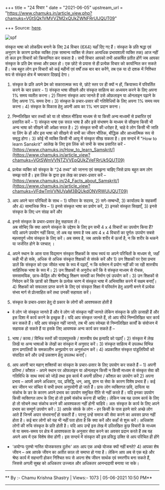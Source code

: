 +++
title = "24 विचार "
date = "2021-06-05"
upstream_url = "https://www.chamuks.in/article_view.php?chamuks=VGtSQk1VMVVZM2xQUkZWNFRrUlJQUT09"

+++
Source: [here](https://www.chamuks.in/article_view.php?chamuks=VGtSQk1VMVVZM2xQUkZWNFRrUlJQUT09).



![spf](article_img/CHAMU-162291362324%20Vichar.jpg)

संस्कृत भाषा को लोकप्रिय बनाने के लिए 24 विचार (6X4) यहाँ दिए गए हैं।
संस्कृत के प्रति श्रद्धा एवं अनुराग के कारण प्रत्येक व्यक्ति (एक सामान्य
व्यक्ति से लेकर अत्यधिक प्रभावशाली व्यक्ति तक) आज नहीं तो कल इन विचारों
को क्रियान्वित कर सकता है। सभी विचार आपको तभी आकर्षित प्रतीत होंगें जब
आपका संस्कृत के प्रति प्रेम सच्चा और प्रबल हो। एक छोटे से प्रयास से ही
प्रत्येक विचार को कार्यान्वित कर सकते हैं। जब बहुत लोग इन विचारों को कई
महीनों एवं वर्षों तक बार बार करेंगे, तब एक या दो दशक में निश्चित रूप से
संस्कृत क्षेत्र में चमत्कार दिखाई देगा।  
  
1. संस्कृत के प्रति अपने प्रेम को सकारात्मक रूप से, छोटे स्तर पर ही
क्यों न हों, क्रियारूप में परिवर्तित करने के चार प्रकार - 1) संस्कृत
भाषा सीखने और संस्कृत साहित्य का अध्ययन करने के लिए अपना 1% समय व्यतीत
करना। 2) जितना संस्कृत आप जानते हैं उसे ऑफ़लाइन या ऑनलाइन पढ़ाने के लिए
अपना 1% समय देना। 3) संस्कृत के प्रचार-प्रसार की गतिविधियों के लिए अपना
1% समय व्यय करना। 4) संस्कृत के विकास हेतु अपनी आय का 1% भाग प्रदान
करना।  
  
2. निम्नलिखित चार तथ्यों को या तो सोशल मीडिया माध्यम से या किसी अन्य
माध्यमों से प्रचारित एवं प्रसारित करें – 1) संस्कृत भाषा एक सरल भाषा है
और इसे संभाषण के माध्यम से सीखना किसी भी अन्य भाषा को सीखने की अपेक्षा
सरल है। 2) संस्कृत सभी की धरोहर है, चाहे वे लोग किसी भी जाति या लिंग के
हों और इस भाषा को सीखने से सभी का जीवन भौतिक, बौद्धिक और आध्यात्मिक रूप
से समृद्ध होगा। 3) कोई भी व्यक्ति किसी भी आयु में संस्कृत सीख सकता है।
इस सन्दर्भ में "How to learn Sanskrit" आलेख के लिए इस लिंक को सभी के साथ
प्रसारित करें -
[https://www.chamuks.in/How_to_learn_Samskrit/](https://www.chamuks.in/article_view?chamuks=VGtSWmVVNTZVVEpQUkZVeFRrUk5QUT09)
4) प्रत्येक व्यक्ति को संस्कृत के “24 तथ्य” को जानना एवं समझना चाहिए
जिसे प्रायः बहुत कम लोग समझ पाते हैं। इस लिंक के द्वारा इस लेख का
प्रचार-प्रसार करें –
[https://www.chamuks.in/24_Facts_about_Samskrit/](https://www.chamuks.in/article_view?chamuks=VFdwTmVVNUVaM3BQUkdONVRWUlJQUT09)  
  
3. आप अपने चार परिचितों के साथ – 1) परिवार के सदस्य, 2) सगे-सम्बन्धी, 3)
कार्यालय के सहकर्मी और 4) सामाजिक मित्र – 1) इनसे संस्कृत भाषा का प्रयोग
करें, 2) इनको संस्कृत सिखाएँ, 3) इनसे संस्कृत के लिए धन संग्रह करें और
4) इनसे संस्कृत के प्रचार-प्रसार हेतु सहायता लें।  
अब सोचिए कि क्या आपने संस्कृत के उद्देश्य के लिए इन सभी 4 x 4 विचारों का
उपयोग किया हैं? यदि आपने उपयोग नहीं किया, तो अब वह समय है जब आप 4 x 4
विचारों का पूर्णतः उपयोग सबसे महत्त्वपूर्ण ध्येय संस्कृत के लिए करें। अब
समय है, जब आपके शरीर में ऊर्जा है, न कि शरीर के थकने या जर्जरित होने के
पश्चात् ।  
  
4. अपने स्थान के आस पास विद्यमान संस्कृत शिक्षकों के साथ स्वयं या अपने
परिचितों के माध्यम से, जहाँ कही भी हो सके, अधिक से अधिक संस्कृत शिक्षकों
से संपर्क करें और 1) उन शिक्षकों पर ऐसा प्रभाव डालें कि संस्कृत को एक
जीवंत भाषा के रूप में पढ़ाएँ, न कि वर्तमान में प्रयोग नहीं की जा रही
शास्त्रीय साहित्यिक भाषा के रूप में। 2) उन शिक्षकों से अनुरोध करें कि वे
संस्कृत माध्यम से रोचक, समसामयिक, छात्र-केंद्रित और श्रेणीबद्ध शिक्षण
सामग्री का निर्माण एवं उपयोग करें। 3) उन शिक्षकों से निवेदन करें कि
छात्रों को शिक्षण के प्रत्येक चरण में संस्कृत भाषा में अभिव्यक्ति करने
में सक्षम बनाएँ। 4) शिक्षकों को सफलता प्राप्त करने के लिए एवं संस्कृत
शिक्षा में परिवर्तन हेतु अग्रणी बनने में प्रत्येक संभव मार्ग से
प्रोत्साहित करें तथा उनकी सहायता करें।  
  
5. संस्कृत के प्रचार-प्रसार हेतु दो प्रकार के लोगों की आवश्यकता होती है
- वे लोग जो संस्कृत जानते हैं और वे लोग जो संस्कृत नहीं जानते लेकिन
संस्कृत के प्रति उत्साही हैं और इस दिशा में कार्य करने के इच्छुक हैं।
यदि आप संस्कृत जानते हैं, तो आप सीधे निम्नलिखित चार कार्य कर सकते हैं।
यदि आप संस्कृत नहीं जानते, तब भी आप स्वेच्छा से निम्नलिखित कार्यों के
संयोजन में सहायक हो सकते हैं या इसके लिए आवश्यक अन्य कार्य कर सकते हैं –
1) भाषा / काव्य / विभिन्न स्तरों की पाठ्यपुस्तकें / शास्त्रीय ग्रंथ
इत्यादि को पढ़ाएँ। 2) संस्कृत में लेख लिखें या अन्य भाषाओं के लेखों का
संस्कृत में अनुवाद करें। 3) संस्कृत साहित्य में उपलब्ध विभिन्न ज्ञान
प्रणालियों के समकालीन अनुप्रयोग पर अनुसंधान करें। 4) अप्रकाशित संस्कृत
पांडुलिपियों को संपादित करें और उन्हें प्रकाशन हेतु उपलब्ध कराएँ।  
  
6. आप अपनी चार महान् शक्तियों का संस्कृत के प्रचार-प्रसार के लिए उपयोग
कर सकते हैं – 1) अपनी प्रतिभा / कौशल - अपने स्थान पर ऑफलाइन या ऑनलाइन
किसी न किसी माध्यम से संस्कृत सेवा की गतिविधि के साथ स्वयं को जोड़ें तथा
इस कार्य में अपनी प्रतिभा / कौशल का उपयोग करें 2) अपना प्रभाव – आपमें
अपने अधिकार, पद, प्रसिद्धि, धन, आयु, ज्ञान या सेवा के कारण विशेष प्रभाव
हैं। कई बार जीवन भर संचित ये सभी प्रभाव अनुपयोगी हो जाते हैं। प्रायः लोग
व्यक्तिगत छवि, दायित्व या संकोच के डर के कारण अपने प्रभाव का उपयोग
समुचित रीति से नहीं करते हैं। यदि इनका उपयोग किसी व्यक्तिगत लाभ के लिए
हो तो इसमें संकोच करना ही चाहिए। लेकिन जब यह उत्तम कार्य के लिए हो तो
सोचने तथा संकोच करने की आवश्यकता नहीं होनी चाहिये। अतः संस्कृत के कार्य
के लिए अपने प्रभाव का सम्पूर्ण उपयोग करें। 3) आपके संपर्क के लोग - हर
किसी के पास इतने सारे अच्छे लोग आते हैं जिनमें अपार संभावनाएँ हो सकती
हैं। परन्तु उन्हें समाज की सेवा करने का अवसर प्राप्त नहीं होता है। कई
बार लोगों को यह भी नहीं पता होता है कि क्या करें और कहाँ से शुरू करें।
अधिकांश लोगों की रुचि संस्कृत के प्रति होती है। यदि आप उन्हें इस लेख में
उल्लिखित कुछ विचारों के माध्यम से या समय-समय पर क्षेत्र में आवश्यकता के
अनुसार सेवा करने का अवसर प्रदान करते हैं तब यह अपने आप में एक विशेष सेवा
होगी। इस सन्दर्भ में संस्कृत की इस प्रसिद्ध उक्ति से आप परिचित ही होंगे
- ‘अयोग्यः पुरुषो नास्ति योजकस्तत्र दुर्लभः’ अतः आप एक अच्छे योजक क्यों
नहीं बनते? 4) आपका शेष जीवन – अब आपके जीवन का अतीत काल तो समाप्त हो गया
है। लेकिन आप अब से एक बड़े और श्रेष्ठ कार्य में सहभागी होकर निश्चित रूप
से अपना शेष जीवन सार्थक एवं स्मरणीय बना सकते हैं, जिससे अगली सुबह को
अधिकतर उज्ज्वल और अधिकतर आनन्ददायी बनाया जा सके।  

------------------------------------------------------------------------

** By :- Chamu Krishna Shastry \| Views:- 1073 \| 05-06-2021 10:50
PM**  

------------------------------------------------------------------------

